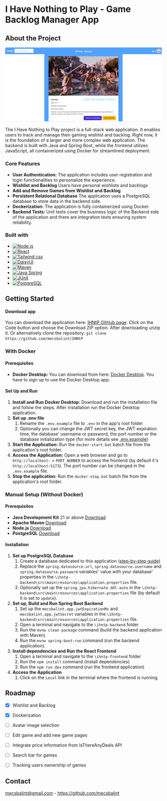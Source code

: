 # I Have Nothing to Play - Game Backlog Manager App

## About the Project

![IHNtP screenshot][screenshot]

The I Have Nothing to Play project is a full-stack web application. It enables users to track and manage their gaming wishlist and backlog. Right now, it is the foundation of a larger and more complex web application. The backend is built with Java and Spring Boot, while the frontend utilizes JavaScript, all containerized using Docker for streamlined deployment. 


### Core Features

* **User Authentication:** The application includes user registration and login functionalities to personalize the experience.
* **Wishlist and Backlog** Users have personal wishlists and backlogs
* **Add and Remove Games from Wishlist and Backlog**
* **Persistent Relational Database** The application uses a PostgreSQL database to store data in the backend side.
* **Dockerization:** The application is fully containerized using Docker.
* **Backend Tests:** Unit tests cover the business logic of the Backend side of the application and there are integration tests ensuring system reliability.


### Built with

* [![Node.js][Node-ico]][Node-url]
* [![React][React-ico]][React-url]
* [![Tailwind css][Tailwind-ico]][Tailwind-url]
* [![DaisyUI][DaisyUI-ico]][DaisyUI-url]
* [![Maven][Maven-ico]][Maven-url]
* [![Java Spring][JavaSpring-ico]][JavaSpring-url]
* [![JUnit][JUnit-ico]][JUnit-url]
* [![PostgreSQL][PostgreSQL-ico]][PostgreSQL-url]


## Getting Started

#### Download app

You can download the application here: [IHNtP GitHub page](https://github.com/mecsbalint/IHNtP). Click on the Code button and choose the Download ZIP option. After downloading unzip it.
Or alternatively clone the repository: ```git clone https://github.com/mecsbalint/IHNtP```

### With Docker

#### Prerequisites

* **Docker Desktop:** You can download from here: [Docker Desktop][Docker-Desktop]. You have to sign up to use the Docker Desktop app.

#### Set Up and Run
1. **Install and Run Docker Desktop:** Download and run the installation file and follow the steps. After installation run the Docker Desktop application.
2. **Set up .env file**
    1. Rename the `.env.example` file to `.env` in the app's root folder
    2. Optionally you can change the JWT secret key, the JWT expiration time, the database' username or password, the port number or the database initialization type (for more details see [.env.example](https://github.com/mecsbalint/IHNtP/blob/main/.env.example))
3. **Start the Application:** Run the `docker-start.bat` batch file from the application's root folder.
4. **Access the Application:** Open a web browser and go to `http://localhost:` + `PORT_NUMBER` to access the frontend (by default it's `http://localhost:5173`). The port number can be changed in the `.env.example` file.
5. **Stop the application:** Run the `docker-stop.bat` batch file from the application's root folder.

### Manual Setup (Without Docker)
#### Prerequisites

* **Java Development Kit** 21 or above [Download](https://www.oracle.com/java/technologies/downloads/)
* **Apache Maven** [Download](https://maven.apache.org/download.cgi)
* **Node.js** [Download](https://nodejs.org/en/download)
* **PostgreSQL** [Download](https://www.postgresql.org/download/)

#### Installation

1. **Set up PostgreSQL Database**
    1. Create a database dedicated to this application ([step-by-step guide](https://www.postgresql.org/docs/current/tutorial-createdb.html))
    2. Replace the `spring.datasource.url`, `spring.datasource.username` and `spring.datasource.password` variables' value with your database' properties in the `\ihntp-backend\src\main\resources\application.properties` file.
    3. Optionally set up the `spring.jpa.hibernate.ddl-auto` in the `\ihntp-backend\src\main\resources\application.properties` file (by default it is set to `update`).
2. **Set up, Build and Run Spring Boot Backend**
    1. Set up the `mecsbalint.app.jwtExpirationMs` and `mecsbalint.app.jwtSecret` variables in the `\ihntp-backend\src\main\resources\application.properties` file.
    2. Open a terminal and navigate to the `\ihntp-backend` folder
    3. Run the `mvnw clean package` command (build the backend application with Maven).
    4. Run the `mvnw spring-boot:run` command (run the backend application).
3. **Install dependencies and Run the React Frontend**
    1. Open a terminal and navigate to the `\ihntp-frontend` folder
    2. Run the `npm install` command (install dependencies)
    3. Run the `npm run dev` command (run the frontend application)
4. **Access the Application**
    1. Click on the `Local` link in the terminal where the frontend is running.


## Roadmap

- [x] Wishlist and Backlog
- [x] Dockerization
- [ ] Avatar image selection
- [ ] Edit game and add new game pages
- [ ] Integrate price information from IsThereAnyDeals API
- [ ] Search bar for games
- [ ] Tracking users ownership of games


## Contact

mecsbalint@gmail.com - https://github.com/mecsbalint


<!-- Links -->

[Docker-Desktop]: https://www.docker.com/products/docker-desktop/

[screenshot]: readme_resources/ihntp_screenshot_01.png

[Node-ico]: https://img.shields.io/badge/Node.js-35495E?style=for-the-badge&logo=node.js
[Node-url]: https://nodejs.org/

[React-ico]: https://img.shields.io/badge/React-20232A?style=for-the-badge&logo=react
[React-url]: https://reactjs.org/

[Tailwind-ico]: https://img.shields.io/badge/Tailwind-35495E?style=for-the-badge&logo=tailwindcss
[Tailwind-url]: https://tailwindcss.com/

[DaisyUI-ico]: https://img.shields.io/badge/DaisyUI-DD0031?style=for-the-badge&logo=daisyui
[DaisyUI-url]: https://daisyui.com/

[Maven-ico]: https://img.shields.io/badge/Maven-0769AD?style=for-the-badge&logo=apachemaven
[Maven-url]: https://maven.apache.org/

[JavaSpring-ico]: https://img.shields.io/badge/Spring-FF2D20?style=for-the-badge&logo=spring
[JavaSpring-url]: https://spring.io/

[JUnit-ico]: https://img.shields.io/badge/JUnit-563D7C?style=for-the-badge&logo=junit5
[JUnit-url]: https://junit.org/junit5/

[PostgreSQL-ico]: https://img.shields.io/badge/PostgreSQL-4A4A55?style=for-the-badge&logo=postgresql
[PostgreSQL-url]: https://www.postgresql.org/
